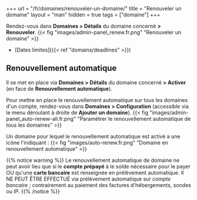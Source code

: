 +++
url = "/fr/domaines/renouveler-un-domaine/"
title = "Renouveler un domaine"
layout = "man"
hidden = true
tags = ["domaine"]
+++

Rendez-vous dans **Domaines > Détails** du domaine concerné **> Renouveler**.
{{< fig "images/admin-panel_renew.fr.png" "Renouveler un domaine" >}}

- [Dates limites]({{< ref "domains/deadlines" >}})

## Renouvellement automatique

Il se met en place via  **Domaines > Détails** du domaine concerné **> Activer** (en face de **Renouvellement automatique**).

Pour mettre en place le renouvellement automatique sur tous les domaines d'un compte, rendez-vous dans **Domaines > Configuration** (accessible via le menu déroulant à droite de **Ajouter un domaine**).
{{< fig "images/admin-panel_auto-renew-all.fr.png" "Paramétrer le renouvellement automatique de tous les domaines" >}}

Un domaine pour lequel le renouvellement automatique est activé a une icône l'indiquant :
{{< fig "images/auto-renew.fr.png" "Domaine en renouvellement automatique" >}}

{{% notice warning %}}
Le renouvellement automatique de domaine ne peut avoir lieu que si le **compte prépayé** à le solde nécessaire pour le payer OU qu'une **carte bancaire** est renseignée en prélèvement automatique.
Il NE PEUT ÊTRE EFFECTUÉ via prélèvement automatique sur *compte bancaire* ; contrairement au paiement des factures d'hébergements, sondes ou IP.
{{% /notice %}}
